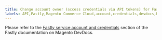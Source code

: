 ```yaml
---
title: Change account owner (access credentials via API tokens) for Fastly on Cloud
labels: API,Fastly,Magento Commerce Cloud,account,credentials,devdocs,how to
---
```


Please refer to the [Fastly service account and credentials](https://devdocs.magento.com/guides/v2.3/cloud/cdn/cloud-fastly.html#fastly-service-account-and-credentials) section of the Fastly documentation on Magento DevDocs.